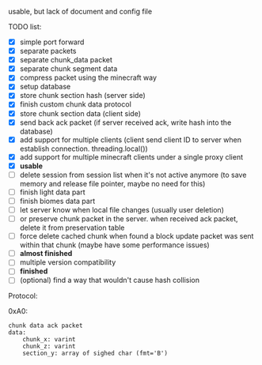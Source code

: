 usable, but lack of document and config file

TODO list:

- [x] simple port forward
- [x] separate packets
- [x] separate chunk_data packet
- [x] separate chunk segment data
- [x] compress packet using the minecraft way
- [x] setup database
- [x] store chunk section hash (server side)
- [x] finish custom chunk data protocol
- [x] store chunk section data (client side)
- [x] send back ack packet (if server received ack, write hash into the database)
- [x] add support for multiple clients (client send client ID to server when establish connection. threading.local())
- [x] add support for multiple minecraft clients under a single proxy client
- [x] **usable**
- [ ] delete session from session list when it's not active anymore (to save memory and release file pointer, maybe no need for this)
- [ ] finish light data part
- [ ] finish biomes data part
- [ ] let server know when local file changes (usually user deletion)
- [ ] or preserve chunk packet in the server. when received ack packet, delete it from preservation table
- [ ] force delete cached chunk when found a block update packet was sent within that chunk (maybe have some performance issues)
- [ ] **almost finished**
- [ ] multiple version compatibility
- [ ] **finished**
- [ ] (optional) find a way that wouldn't cause hash collision

Protocol:

0xA0: 

    chunk data ack packet
    data:
        chunk_x: varint
        chunk_z: varint
        section_y: array of sighed char (fmt='B')

